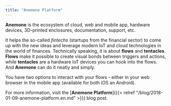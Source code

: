 ```yaml
---
title: "Anemone Platform"
---
```


**Anemone** is the ecosystem of cloud, web and mobile app, hardware devices, 3D-printed enclosures, documentation, support, etc.

It helps the so-called *fintechs* (startups from the financial sector) to come up with the new ideas and leverage modern IoT and cloud technologies in the world of finances. Technically speaking, it is about **flows** and **tentacles**. **Flows** make it possible to create visual bonds between triggers and actions, while **tentacles** are a hardware IoT devices you can hook into the flows. And **Anemone** can do it neatly and simply.

You have two options to interact with your flows - either in your web browser in the mobile app (available for both iOS an Android).

For more information, visit the [**Anemone Platform**]({{< relref "/blog/2018-01-09-anemone-platform.en.md" >}}) blog post.
